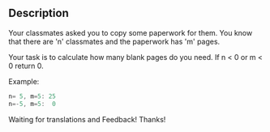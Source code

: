 ## Description

Your classmates asked you to copy some paperwork for them. You know that there are 'n' classmates and the paperwork has 'm' pages.

Your task is to calculate how many blank pages do you need. If n < 0 or m < 0 return 0.

Example:

```ts
n= 5, m=5: 25
n=-5, m=5:  0
```

Waiting for translations and Feedback! Thanks!
